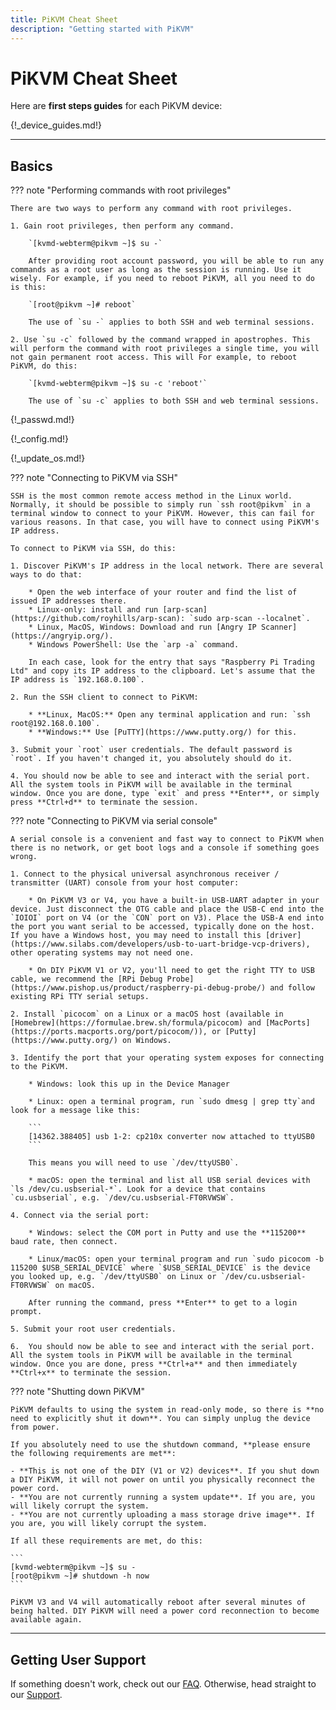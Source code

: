 ```yaml
---
title: PiKVM Cheat Sheet
description: "Getting started with PiKVM"
---
```


# PiKVM Cheat Sheet

Here are **first steps guides** for each PiKVM device:

{!_device_guides.md!}


-----
## Basics

??? note "Performing commands with root privileges"

    There are two ways to perform any command with root privileges.

    1. Gain root privileges, then perform any command.

        `[kvmd-webterm@pikvm ~]$ su -`

        After providing root account password, you will be able to run any commands as a root user as long as the session is running. Use it wisely. For example, if you need to reboot PiKVM, all you need to do is this:
    
        `[root@pikvm ~]# reboot`

        The use of `su -` applies to both SSH and web terminal sessions.

    2. Use `su -c` followed by the command wrapped in apostrophes. This will perform the command with root privileges a single time, you will not gain permanent root access. This will For example, to reboot PiKVM, do this:

        `[kvmd-webterm@pikvm ~]$ su -c 'reboot'`

        The use of `su -c` applies to both SSH and web terminal sessions.

{!_passwd.md!}

{!_config.md!}

{!_update_os.md!}

??? note "Connecting to PiKVM via SSH"

    SSH is the most common remote access method in the Linux world. Normally, it should be possible to simply run `ssh root@pikvm` in a terminal window to connect to your PiKVM. However, this can fail for various reasons. In that case, you will have to connect using PiKVM's IP address.

    To connect to PiKVM via SSH, do this:

    1. Discover PiKVM's IP address in the local network. There are several ways to do that:

        * Open the web interface of your router and find the list of issued IP addresses there.
        * Linux-only: install and run [arp-scan](https://github.com/royhills/arp-scan): `sudo arp-scan --localnet`.
        * Linux, MacOS, Windows: Download and run [Angry IP Scanner](https://angryip.org/).
        * Windows PowerShell: Use the `arp -a` command.

        In each case, look for the entry that says "Raspberry Pi Trading Ltd" and copy its IP address to the clipboard. Let's assume that the IP address is `192.168.0.100`.

    2. Run the SSH client to connect to PiKVM:

        * **Linux, MacOS:** Open any terminal application and run: `ssh root@192.168.0.100`.
        * **Windows:** Use [PuTTY](https://www.putty.org/) for this.

    3. Submit your `root` user credentials. The default password is `root`. If you haven't changed it, you absolutely should do it.

    4. You should now be able to see and interact with the serial port. All the system tools in PiKVM will be available in the terminal window. Once you are done, type `exit` and press **Enter**, or simply press **Ctrl+d** to terminate the session.


??? note "Connecting to PiKVM via serial console"

    A serial console is a convenient and fast way to connect to PiKVM when there is no network, or get boot logs and a console if something goes wrong.

    1. Connect to the physical universal asynchronous receiver / transmitter (UART) console from your host computer:

        * On PiKVM V3 or V4, you have a built-in USB-UART adapter in your device. Just disconnect the OTG cable and place the USB-C end into the `IOIOI` port on V4 (or the `CON` port on V3). Place the USB-A end into the port you want serial to be accessed, typically done on the host. If you have a Windows host, you may need to install this [driver](https://www.silabs.com/developers/usb-to-uart-bridge-vcp-drivers), other operating systems may not need one.

        * On DIY PiKVM V1 or V2, you'll need to get the right TTY to USB cable, we recommend the [RPi Debug Probe](https://www.pishop.us/product/raspberry-pi-debug-probe/) and follow existing RPi TTY serial setups.

    2. Install `picocom` on a Linux or a macOS host (available in [Homebrew](https://formulae.brew.sh/formula/picocom) and [MacPorts](https://ports.macports.org/port/picocom/)), or [Putty](https://www.putty.org/) on Windows.

    3. Identify the port that your operating system exposes for connecting to the PiKVM.

        * Windows: look this up in the Device Manager

        * Linux: open a terminal program, run `sudo dmesg | grep tty`and look for a message like this:

        ```
        [14362.388405] usb 1-2: cp210x converter now attached to ttyUSB0
        ```

        This means you will need to use `/dev/ttyUSB0`.

        * macOS: open the terminal and list all USB serial devices with `ls /dev/cu.usbserial-*`. Look for a device that contains `cu.usbserial`, e.g. `/dev/cu.usbserial-FT0RVWSW`.

    4. Connect via the serial port:

        * Windows: select the COM port in Putty and use the **115200** baud rate, then connect.

        * Linux/macOS: open your terminal program and run `sudo picocom -b 115200 $USB_SERIAL_DEVICE` where `$USB_SERIAL_DEVICE` is the device you looked up, e.g. `/dev/ttyUSB0` on Linux or `/dev/cu.usbserial-FT0RVWSW` on macOS.

        After running the command, press **Enter** to get to a login prompt.

    5. Submit your root user credentials.

    6.  You should now be able to see and interact with the serial port. All the system tools in PiKVM will be available in the terminal window. Once you are done, press **Ctrl+a** and then immediately **Ctrl+x** to terminate the session.

??? note "Shutting down PiKVM"

    PiKVM defaults to using the system in read-only mode, so there is **no need to explicitly shut it down**. You can simply unplug the device from power.
    
    If you absolutely need to use the shutdown command, **please ensure the following requirements are met**:

    - **This is not one of the DIY (V1 or V2) devices**. If you shut down a DIY PiKVM, it will not power on until you physically reconnect the power cord.
    - **You are not currently running a system update**. If you are, you will likely corrupt the system.
    - **You are not currently uploading a mass storage drive image**. If you are, you will likely corrupt the system.
    
    If all these requirements are met, do this:

    ```
    [kvmd-webterm@pikvm ~]$ su -
    [root@pikvm ~]# shutdown -h now
    ```
    
    PiKVM V3 and V4 will automatically reboot after several minutes of being halted. DIY PiKVM will need a power cord reconnection to become available again. 


-----
## Getting User Support

If something doesn't work, check out our [FAQ](faq.md). Otherwise, head straight to our [Support](https://pikvm.org/support/).
